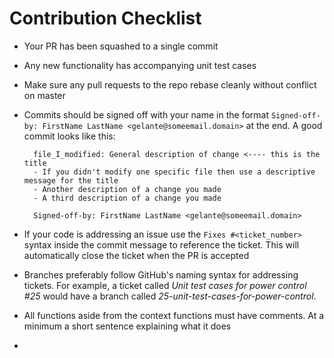 # Contribution Checklist

- Your PR has been squashed to a single commit
- Any new functionality has accompanying unit test cases
- Make sure any pull requests to the repo rebase cleanly without conflict on master
- Commits should be signed off with your name in the format `Signed-off-by: FirstName LastName <gelante@someemail.domain>` at the end. A good commit looks like this:

        file_I_modified: General description of change <---- this is the title
        - If you didn't modify one specific file then use a descriptive message for the title
        - Another description of a change you made
        - A third description of a change you made

        Signed-off-by: FirstName LastName <gelante@someemail.domain>
- If your code is addressing an issue use the `Fixes #<ticket_number>` syntax inside the commit message to reference
  the ticket. This will automatically close the ticket when the PR is accepted
- Branches preferably follow GitHub's naming syntax for addressing tickets. For example, a ticket called *Unit test
  cases for power control #25* would have a branch called *25-unit-test-cases-for-power-control*.
- All functions aside from the context functions must have comments. At a minimum a short sentence explaining what it does
- 